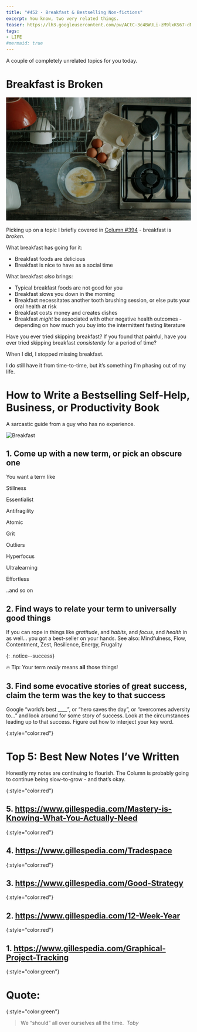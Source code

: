 ```yaml
---
title: "#452 - Breakfast & Bestselling Non-fictions"
excerpt: You know, two very related things.
teaser: https://lh3.googleusercontent.com/pw/ACtC-3c4BWULi-zM9lxKS67-dNnleIxiAlnF_incDd2J7qCYj2wLRv_llXCJ4iqTSZxXkqF8Y9kwDV4VOZ2EJZJhS5RzUxMO4xExDZbqffi-37j33jS-oL8f5DOyIq0a8LVP2R4YIEplaPhE1FiAJ_dPQUlkHA=w200
tags: 
- LIFE
#mermaid: true
---
```


A couple of completely unrelated topics for you today.

# Breakfast is Broken


![Breakfast](/assets/images/452-breakfast.png)

Picking up on a topic I briefly covered in [Column #394](https://aarongilly.com/394/#breakfast) - breakfast is *broken*.

What breakfast has going for it:

- Breakfast foods are delicious
- Breakfast is nice to have as a social time

What breakfast *also* brings:

- Typical breakfast foods are not good for you
- Breakfast slows you down in the morning
- Breakfast necessitates another tooth brushing session, or else puts your oral health at risk
- Breakfast costs money and creates dishes
- Breakfast *might* be associated with other negative health outcomes - depending on how much you buy into the intermittent fasting literature

Have you ever tried skipping breakfast? If you found that painful, have you ever tried skipping breakfast *consistently* for a period of time? 

When I did, I stopped missing breakfast. 

I do still have it from time-to-time, but it’s something I’m phasing out of my life.

# How to Write a Bestselling Self-Help, Business, or Productivity Book

A sarcastic guide from a guy who has no experience.

![Breakfast](/assets/images/452-books.png)

## 1. Come up with a new term, or pick an obscure one

You want a term like

Stillness

Essentialist

Antifragility

Atomic

Grit

Outliers

Hyperfocus

Ultralearning

Effortless

..and so on

## 2. Find ways to relate your term to universally good things

If you can rope in things like *gratitude*, and *habits*, and *focus*, and *health* in as well… you got a best-seller on your hands. See also: Mindfulness, Flow, Contentment, Zest, Resilience, Energy, Frugality

{: .notice--success}

🔥 Tip: Your term *really* means **all** those things!

## 3. Find some evocative stories of great success, claim the term was the key to that success

Google “world’s best ____”, or “hero saves the day”, or “overcomes adversity to…” and look around for some story of success. Look at the circumstances leading up to that success. Figure out how to interject your key word.

{:style="color:red"}

# Top 5: Best New Notes I’ve Written

Honestly my notes are continuing to flourish. The Column is probably going to continue being slow-to-grow - and that’s okay.

{:style="color:red"}

## 5. https://www.gillespedia.com/Mastery-is-Knowing-What-You-Actually-Need

{:style="color:red"}

## 4. https://www.gillespedia.com/Tradespace

{:style="color:red"}

## 3. https://www.gillespedia.com/Good-Strategy

{:style="color:red"}

## 2. https://www.gillespedia.com/12-Week-Year

{:style="color:red"}

## 1. https://www.gillespedia.com/Graphical-Project-Tracking

{:style="color:green"}

# **Quote:**

{:style="color:green"}

> We “should” all over ourselves all the time.  
> <cite>Toby</cite>